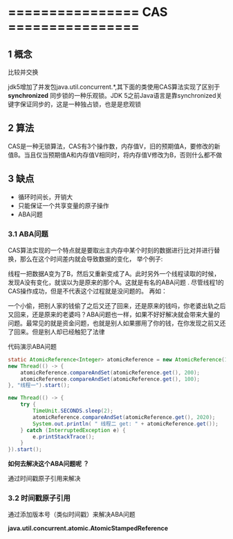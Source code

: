 # ================   CAS   ================

## 1 概念

比较并交换

jdk5增加了并发包java.util.concurrent.*,其下面的类使用CAS算法实现了区别于 **synchronized** 同步锁的一种乐观锁。JDK 5之前Java语言是靠synchronized关键字保证同步的，这是一种独占锁，也是是悲观锁

## 2 算法

CAS是一种无锁算法，CAS有3个操作数，内存值V，旧的预期值A，要修改的新值B。当且仅当预期值A和内存值V相同时，将内存值V修改为B，否则什么都不做 

## 3 缺点

- 循环时间长，开销大
- 只能保证一个共享变量的原子操作
- ABA问题

### 3.1 ABA问题

CAS算法实现的一个特点就是要取出主内存中某个时刻的数据进行比对并进行替换，那么在这个时间差内就会导致数据的变化， 举个例子:

 线程一把数据A变为了B，然后又重新变成了A。此时另外一个线程读取的时候，发现A没有变化，就误以为是原来的那个A。这就是有名的ABA问题 . 尽管线程1的CAS操作成功，但是不代表这个过程就是没问题的。 再如：

一个小偷，把别人家的钱偷了之后又还了回来，还是原来的钱吗，你老婆出轨之后又回来，还是原来的老婆吗？ABA问题也一样，如果不好好解决就会带来大量的问题。最常见的就是资金问题，也就是别人如果挪用了你的钱，在你发现之前又还了回来。但是别人却已经触犯了法律 

代码演示ABA问题

~~~java
static AtomicReference<Integer> atomicReference = new AtomicReference(100);
new Thread(() -> {
    atomicReference.compareAndSet(atomicReference.get(), 200);
    atomicReference.compareAndSet(atomicReference.get(), 100);
}, "线程一").start();

new Thread(() -> {
    try {
        TimeUnit.SECONDS.sleep(2);
        atomicReference.compareAndSet(atomicReference.get(), 2020);
        System.out.println( " 线程二 get: " + atomicReference.get());
    } catch (InterruptedException e) {
        e.printStackTrace();
    }
}).start();
~~~



**如何去解决这个ABA问题呢 ？**

通过时间戳原子引用来解决

### 3.2 时间戳原子引用

通过添加版本号（类似时间戳）来解决ABA问题

**java.util.concurrent.atomic.AtomicStampedReference<V>**